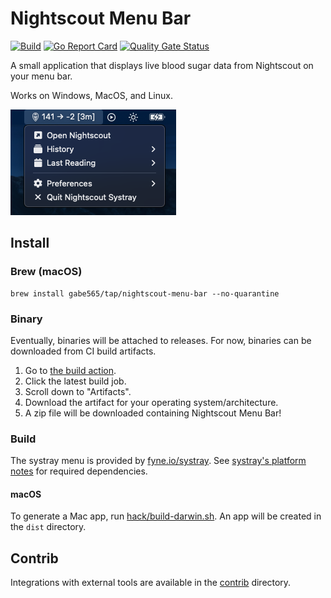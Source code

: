 # Nightscout Menu Bar

[![Build](https://github.com/gabe565/nightscout-menu-bar/actions/workflows/build.yml/badge.svg)](https://github.com/gabe565/nightscout-menu-bar/actions/workflows/build.yml)
[![Go Report Card](https://goreportcard.com/badge/github.com/gabe565/nightscout-menu-bar)](https://goreportcard.com/report/github.com/gabe565/nightscout-menu-bar)
[![Quality Gate Status](https://sonarcloud.io/api/project_badges/measure?project=gabe565_nightscout-menu-bar&metric=alert_status)](https://sonarcloud.io/summary/new_code?id=gabe565_nightscout-menu-bar)

A small application that displays live blood sugar data from Nightscout on your menu bar.

Works on Windows, MacOS, and Linux.

![macOS Screenshot](assets/macos-screenshot.webp?raw=true)

## Install

### Brew (macOS)

```shell
brew install gabe565/tap/nightscout-menu-bar --no-quarantine
```

### Binary

Eventually, binaries will be attached to releases.
For now, binaries can be downloaded from CI build artifacts.
1. Go to [the build action](https://github.com/gabe565/nightscout-menu-bar/actions/workflows/build.yml?query=branch%3Amain+is%3Asuccess).
2. Click the latest build job.
3. Scroll down to "Artifacts".
4. Download the artifact for your operating system/architecture.
5. A zip file will be downloaded containing Nightscout Menu Bar!

### Build

The systray menu is provided by
[fyne.io/systray](https://github.com/fyne-io/systray). See
[systray's platform notes](https://github.com/getlantern/systray#platform-notes)
for required dependencies.

#### macOS

To generate a Mac app, run [hack/build-darwin.sh](hack/build-darwin.sh).
An app will be created in the `dist` directory.

## Contrib

Integrations with external tools are available in the [contrib](contrib) directory.

